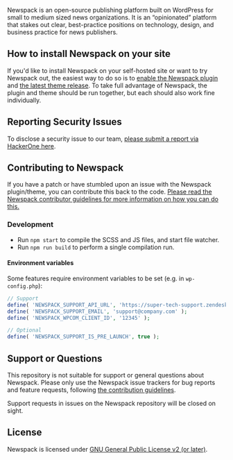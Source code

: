 Newspack is an open-source publishing platform built on WordPress for small to medium sized news organizations. It is an “opinionated” platform that stakes out clear, best-practice positions on technology, design, and business practice for news publishers.

## How to install Newspack on your site

If you'd like to install Newspack on your self-hosted site or want to try Newspack out, the easiest way to do so is to [enable the Newspack plugin](https://github.com/Automattic/newspack-plugin/) and [the latest theme release](https://github.com/Automattic/newspack-theme/). To take full advantage of Newspack, the plugin and theme should be run together, but each should also work fine individually.

## Reporting Security Issues

To disclose a security issue to our team, [please submit a report via HackerOne here](https://hackerone.com/automattic/).

## Contributing to Newspack

If you have a patch or have stumbled upon an issue with the Newspack plugin/theme, you can contribute this back to the code. [Please read the Newspack contributor guidelines for more information on how you can do this.](https://github.com/Automattic/newspack-plugin/blob/master/.github/CONTRIBUTING.md)

### Development

- Run `npm start` to compile the SCSS and JS files, and start file watcher.
- Run `npm run build` to perform a single compilation run.

#### Environment variables

Some features require environment variables to be set (e.g. in `wp-config.php`):

```php
// Support
define( 'NEWSPACK_SUPPORT_API_URL', 'https://super-tech-support.zendesk.com/api/v2' );
define( 'NEWSPACK_SUPPORT_EMAIL', 'support@company.com' );
define( 'NEWSPACK_WPCOM_CLIENT_ID', '12345' );

// Optional
define( 'NEWSPACK_SUPPORT_IS_PRE_LAUNCH', true );
```

## Support or Questions

This repository is not suitable for support or general questions about Newspack. Please only use the Newspack issue trackers for bug reports and feature requests, following [the contribution guidelines](https://github.com/Automattic/newspack-plugin/blob/master/.github/CONTRIBUTING.md).

Support requests in issues on the Newspack repository will be closed on sight.

## License

Newspack is licensed under [GNU General Public License v2 (or later)](https://github.com/Automattic/newspack-plugin/blob/master/LICENSE.md).
